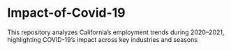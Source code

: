 # Impact-of-Covid-19
This repository analyzes California’s employment trends during 2020–2021, highlighting COVID-19’s impact across key industries and seasons
